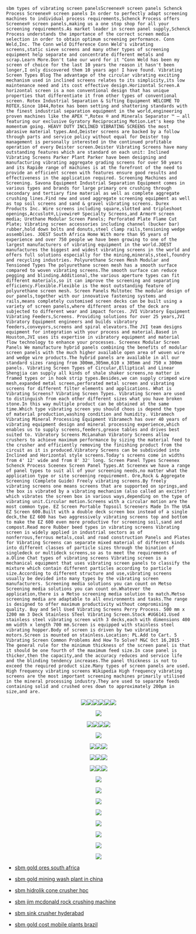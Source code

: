 
```
sbm types of vibrating screen panelsScreenex® screen panels Schenck Process Screenex® screen panels In order to perfectly adapt screening machines to individual process requirements,Schenck Process offers Screenex® screen panels,making us a one stop shop for all your screening requirements.As market leader in screen panel supply,Schenck Process understands the importance of the correct screen media selection in order to obtain optimum screening performance. Conn Weld,Inc. The Conn weld Difference Conn Weld's vibrating screens,static sieve screens and many other types of screening equipment help separate and concentrate different metals and scrap.Learn More.Don't take our word for it "Conn Weld has been my screen of choice for the last 10 years the reason it hasn't been longer,I only discovered them 10 years ago! I have found. Vibrating Screen Types Blog The advantage of the circular vibrating exciting mechanism used in inclined screens relates to its simplicity,its low maintenance need and its cost effective design.Horizontal Screen.A horizontal screen is a non conventional design that has unique properties that differentiate it from other types of conventional screen. Rotex Industrial Separation & Sifting Equipment WELCOME TO ROTEX.Since 1844,Rotex has been setting and shattering standards with the finest industrial separation equipment in the world,engineering proven machines like the APEX ™,Rotex ® and Minerals Separator ™ — all featuring our exclusive Gyratory Reciprocating Motion.Let's keep the momentum going. HEAVY DUTY INCLINED VIBRATING SCREENS the most abrasive material types.And,Deister screens are backed by a follow through parts and service policy without equal for Deister top management is personally interested in the continued profitable operation of every Deister screen.Deister Vibrating Screens have many outstanding features which are standard on each unit: Inclined Vibrating Screens Parker Plant Parker have been designing and manufacturing vibrating aggregate grading screens for over 50 years and its Rapide range of machines is at the forefront of the need to provide an efficient screen with features ensure good results and effectiveness in the application required. Screening Machines and Screening. Savona Equipment Industrial Separation Equipment comes in various types and brands for large primary ore crushing through secondary and tertiary fine material as well as complete aggregate crushing lines.Find new and used aggregate screening equipment as well as top soil screens and sand & gravel vibrating screens. Durex Products Inc. Wire screens including square,slotted and tripleshoot openings,Accuslot®,Livewire® Specialty Screens,and Armor® screen media; Urethane Modular Screen Panels; Perforated Plate Flame Cut Plate; Vibrating screen accessories including channel (bucker bar) rubber,hold down bolts and donuts,steel clamp rails,tensioning wedge assemblies. JOEST South Africa Home With more than 95 years of experience and over 750 people we have been growing to one of the largest manufacturers of vibrating equipment in the world.JOEST manufactures the biggest and widest vibrating screens in the world and offers full solutions especially for the mining,minerals,steel,foundry and recycling industries. Polyurethane Screen Mesh Modular and Tensioned Types The polyurethane screen mesh has a smooth surface compared to woven vibrating screens.The smooth surface can reduce pegging and blinding.Additional,the various aperture types can fit different materials,so it can improve the screening and separating efficiency.Flexible.Flexible is the most outstanding feature of polyurethane screen mesh. Screen Panels Multotec The modular design of our panels,together with our innovative fastening systems and rails,means completely customised screen decks can be built using a variety of screen panels,where different areas of the deck are subjected to different wear and impact forces. JVI Vibratory Equipment Vibrating Feeders,Screens. Providing solutions for over 25 years,JVI Vibratory Equipment engineers and builds vibratory feeders,conveyors,screens and spiral elevators.The JVI team designs equipment for integration with your process and material.Based in Houston,JVI uses its expertise in vibratory equipment and material flow technology to enhance your processes. Screenex Modular Screen Panels We manufacture hybrid panels combining the benefits of modular screen panels with the much higher available open area of woven wire and wedge wire products.The hybrid panels are available in all our standard sizes ranging from 300mm,305mm,610 x 305mm and 750 x 300mm panels. Vibrating Screen Types of Circular,Elliptical and Linear Shengjia can supply all kinds of shale shaker screens,no matter in framed types or in hook strip types.Besides,we can supply crimped wire mesh,expanded metal screen,perforated metal screen and vibrating screens for different filter elements and applications. What is Vibrating Screens? Vibrating Screen Types. Vibrating Screen are used to distinguish from each other different sizes what you have broken stone.In this way multiple product can be obtained at the same time.Which type vibrating screen you should choos is depend the type of material production,washing condition and humidity. Vibramech Vibrating Mineral Processing Equipment Vibramech has over 40 years of vibrating equipment design and mineral processing experience,which enables us to supply screens,feeders,grease tables and drives best suited to. Vibratory Screens McLanahan Vibratory Screens allow crushers to achieve maximum performance by sizing the material feed to the crusher and efficiently removing the finishing product from the circuit as it is produced.Vibratory Screens can be subdivided into Inclined and Horizontal style screens.Today's screens come in widths from 4' 12' wide and from 8' 32' long. Screen Panel Types Screenex Schenck Process Sceenex Screen Panel Types.At Screenex we have a range of panel types to suit all of your screening needs,no matter what the application type or site screening requirement. Ore,Rock & Aggregate Screening (Complete Guide) Freely vibrating screens.By freely vibrating screens one means screens that are supported on springs,and the box is vibrated by a vibrating mechanism (also called an exciter) which vibrates the screen box in various ways,depending on the type of vibrating unit.Circular motion.Screens with a circular motion are the most common type. EZ Screen Portable Topsoil Screeners Made In The USA EZ Screen 600.Built with a double deck screen box instead of a single deck,the EZ 600 has two aggressively vibrating screens top and bottom to make the EZ 600 even more productive for screening soil,sand and compost.Read more Rubber beed types in vibrating screens Vibrating screen is widely applied in industrial sectors as of nonferrous,ferrous metals,coal and road construction Panels and Plates for Vibrating Screens can separate mixed material of different kinds into different classes of particle sizes through the bination of singledeck or multideck screens,so as to meet the requirements of a.Oline Chat types of vibrating screens Vibrating screen is a mechanical equipment that uses vibrating screen panels to classify the mixture which contain different particles according to particle size.According to different structure and use,vibrating screens usually be devided into many types by the vibrating screen manufacturers. Screening media solutions you can count on Metso Screening media solutions you can count on.Whatever the application,there is a Metso screening media solution to match.Metso screening media are adaptable to all environments and tasks.The range is designed to offer maximum productivity without compromising quality. Buy and Sell Used Vibrating Screens Perry Process. 500 mm x 1200 mm 3 Deck Stainless STeel Vibrating Screen.Stock #UG6141.Used stainless steel vibrating screen with 3 decks,each with dimensions 400 mm width x length 700 mm.Screen is equipped with stainless steel vibrating hopper.Body of screen is driven by two vibrating motors.Screen is mounted on stainless.Location: PL.Add to Cart. 5 Vibrating Screen Common Problems And How To Solve? M&C Oct 16,2015 · The general rule for the minimum thickness of the screen panel is that it should be one fourth of the maximum feed size.In case panel is thicker,then the capacity,and the accuracy reduces and service life and the blinding tendency increases.The panel thickness is not to exceed the required product size.Many types of screen panels are used. High frequency vibrating screens Wikipedia High frequency vibrating screens are the most important screening machines primarily utilised in the mineral processing industry.They are used to separate feeds containing solid and crushed ores down to approximately 200μm in size,and are. 
```

<div align="center">
  
<a rel="nofollow" href="https://m.shibang-china.com?f=github&k=sbm+types+of+vibrating+screen+panels"><img src="https://static.shibang-china.com/en/l.png"></a><img src="https://static.shibang-china.com/en/hw.png"><a rel="nofollow" href="https://m.shibang-china.com/product/?f=github&k=sbm+types+of+vibrating+screen+panels"><img src="https://static.shibang-china.com/en/p.png"></a><a rel="nofollow" href="https://m.shibang-china.com/cases/?f=github&k=sbm+types+of+vibrating+screen+panels"><img src="https://static.shibang-china.com/en/c.png"></a><a rel="nofollow" href="https://m.shibang-china.com/news/?f=github&k=sbm+types+of+vibrating+screen+panels"><img src="https://static.shibang-china.com/en/n.png"></a><a rel="nofollow" href="https://m.shibang-china.com?f=github&k=sbm+types+of+vibrating+screen+panels"><img src="https://static.shibang-china.com/en/m.png"></a>

<a rel="nofollow" href="https://m.shibang-china.com/product/?f=github&k=sbm+types+of+vibrating+screen+panels"><img src="https://static.shibang-china.com/en/b.jpg"></a>
  
<a rel="nofollow" href="https://m.shibang-china.com/solution-aggregate.html?f=github&k=sbm+types+of+vibrating+screen+panels"><img src="https://static.shibang-china.com/en/a.jpg"></a><a rel="nofollow" href="https://m.shibang-china.com/solution-mine.html?f=github&k=sbm+types+of+vibrating+screen+panels"><img src="https://static.shibang-china.com/en/m.jpg"></a><a rel="nofollow" href="https://m.shibang-china.com/solution-mill.html?f=github&k=sbm+types+of+vibrating+screen+panels"><img src="https://static.shibang-china.com/en/g.jpg"></a><a rel="nofollow" href="https://m.shibang-china.com/solution-epc.html?f=github&k=sbm+types+of+vibrating+screen+panels"><img src="https://static.shibang-china.com/en/e.jpg"></a>

<a rel="nofollow" href="https://m.shibang-china.com/product/?f=github&k=sbm+types+of+vibrating+screen+panels"><img src="https://static.shibang-china.com/en/a-p.png"></a>

<a rel="nofollow" href="https://m.shibang-china.com/product/crusher/c6x.html?f=github&k=sbm+types+of+vibrating+screen+panels"><img src="https://static.shibang-china.com/en/j.jpg"></a><a rel="nofollow" href="https://m.shibang-china.com/product/crusher/ci5x.html?f=github&k=sbm+types+of+vibrating+screen+panels"><img src="https://static.shibang-china.com/en/i.jpg"></a><a rel="nofollow" href="https://m.shibang-china.com/product/crusher/hst.html?f=github&k=sbm+types+of+vibrating+screen+panels"><img src="https://static.shibang-china.com/en/c.jpg"></a>

<a rel="nofollow" href="https://m.shibang-china.com/product/mill/mtw.html?f=github&k=sbm+types+of+vibrating+screen+panels"><img src="https://static.shibang-china.com/en/mtw.jpg"></a><a rel="nofollow" href="https://m.shibang-china.com/product/mill/scm.html?f=github&k=sbm+types+of+vibrating+screen+panels"><img src="https://static.shibang-china.com/en/scm.jpg"></a><a rel="nofollow" href="https://m.shibang-china.com/product/mill/lm.html?f=github&k=sbm+types+of+vibrating+screen+panels"><img src="https://static.shibang-china.com/en/lm.jpg"></a>

<a rel="nofollow" href="https://m.shibang-china.com/product/sand/vsi6x.html?f=github&k=sbm+types+of+vibrating+screen+panels"><img src="https://static.shibang-china.com/en/6x.jpg"></a><a rel="nofollow" href="https://m.shibang-china.com/product/sand/vu.html?f=github&k=sbm+types+of+vibrating+screen+panels"><img src="https://static.shibang-china.com/en/vu.jpg"></a><a rel="nofollow" href="https://m.shibang-china.com/product/mobile/klun.html?f=github&k=sbm+types+of+vibrating+screen+panels"><img src="https://static.shibang-china.com/en/k.jpg"></a>

<a rel="nofollow" href="https://m.shibang-china.com/cases/?f=github&k=sbm+types+of+vibrating+screen+panels"><img src="https://static.shibang-china.com/en/case.png"></a>

<a rel="nofollow" href="https://m.shibang-china.com/cases/aggregate/202.html?f=github&k=sbm+types+of+vibrating+screen+panels"><img src="https://static.shibang-china.com/en/c-1.jpg"></a>

<a rel="nofollow" href="https://m.shibang-china.com/cases/aggregate/203.html?f=github&k=sbm+types+of+vibrating+screen+panels"><img src="https://static.shibang-china.com/en/c-2.jpg"></a>

<a rel="nofollow" href="https://m.shibang-china.com/cases/mill/123.html?f=github&k=sbm+types+of+vibrating+screen+panels"><img src="https://static.shibang-china.com/en/c-3.jpg"></a>

<a rel="nofollow" href="https://m.shibang-china.com/contact_us.html?f=github&k=sbm+types+of+vibrating+screen+panels"><img src="https://static.shibang-china.com/en/contact.png"></a>

<a rel="nofollow" href="https://swt.shibang-china.com/?f=github&k=sbm+types+of+vibrating+screen+panels"><img src="https://static.shibang-china.com/en/chat.png"></a>

<a rel="nofollow" href="https://whatsapp.shibangsoft.com/WhatsApp.php?f=github&k=sbm+types+of+vibrating+screen+panels"><img src="https://static.shibang-china.com/en/whatsapp.png"></a>

<a rel="nofollow" href="https://m.shibang-china.com/?f=github&k=sbm+types+of+vibrating+screen+panels"><img src="https://static.shibang-china.com/en/website.png"></a>

</div>


* [sbm gold ores south africa](sbm%20gold%20ores%20south%20africa.md)

* [sbm gold mining wash plant in china](sbm%20gold%20mining%20wash%20plant%20in%20china.md)

* [sbm hidrolik cone crusher hpc](sbm%20hidrolik%20cone%20crusher%20hpc.md)

* [sbm jim mcdonald rock crushing machine](sbm%20jim%20mcdonald%20rock%20crushing%20machine.md)

* [sbm sink crusher hyderabad](sbm%20sink%20crusher%20hyderabad.md)

* [sbm gold cost mobile plants brazil](sbm%20gold%20cost%20mobile%20plants%20brazil.md)